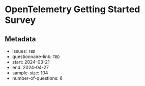 # OpenTelemetry Getting Started Survey

## Metadata
- issues: `TBD`
- questionnaire-link: `TBD`
- start: 2024-03-21
- end: 2024-04-27
- sample-size: 104
- number-of-questions: 6
